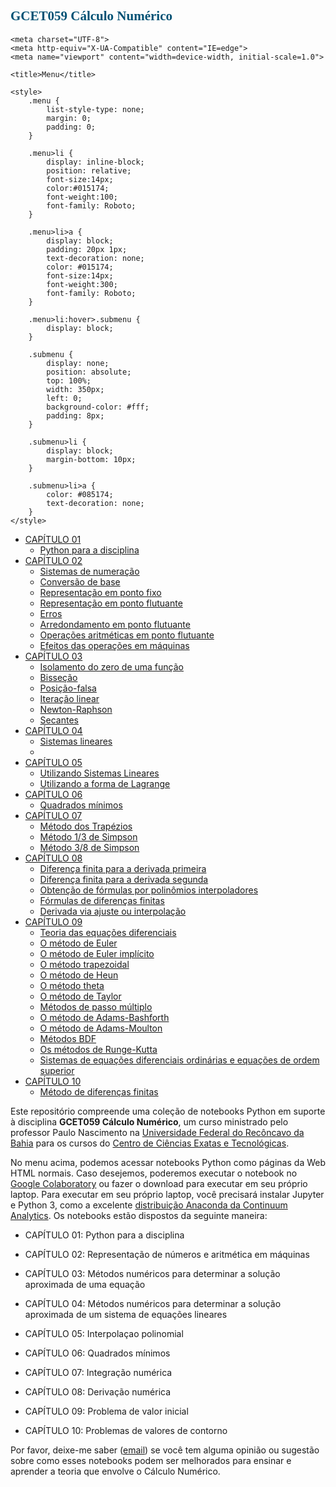<link href="https://fonts.googleapis.com/css?family=Audiowide" rel="stylesheet" />
<link href="https://fonts.googleapis.com/css?family=Roboto" rel="stylesheet" />

## <span style="color: #015174; font-family: Audiowide;">GCET059 Cálculo Numérico</span>

<html lang="en">

<head>
    
    <meta charset="UTF-8">
    <meta http-equiv="X-UA-Compatible" content="IE=edge">
    <meta name="viewport" content="width=device-width, initial-scale=1.0">
    
    <title>Menu</title>

    <style>
        .menu {
            list-style-type: none;
            margin: 0;
            padding: 0;
        }

        .menu>li {
            display: inline-block;
            position: relative;
            font-size:14px;
            color:#015174;
            font-weight:100;
            font-family: Roboto;
        }

        .menu>li>a {
            display: block;
            padding: 20px 1px;
            text-decoration: none;
            color: #015174;
            font-size:14px;
            font-weight:300;
            font-family: Roboto;
        }
        
        .menu>li:hover>.submenu {
            display: block;
        }
        
        .submenu {
            display: none;
            position: absolute;
            top: 100%;
            width: 350px;
            left: 0;
            background-color: #fff;
            padding: 8px;
        }
        
        .submenu>li {
            display: block;
            margin-bottom: 10px;
        }
        
        .submenu>li>a {
            color: #085174;
            text-decoration: none;
        }
    </style>
</head>

<body>

<nav>
<ul class="menu">
<li><a href="#">CAPÍTULO 01</a>
    <ul class="submenu">
        <li><a href="" target="_blank">Python para a disciplina</a></li>
    </ul>
</li>

<li><a href="#">CAPÍTULO 02</a>
    <ul class="submenu">
        <li><a href="https://profpaulonascimento.github.io/gcet059/" target="_blank">Sistemas de numeração</a></li>
        <li><a href="" target="_blank">Conversão de base</a></li>
        <li><a href="" target="_blank">Representação em ponto fixo</a></li>
        <li><a href="" target="_blank">Representação em ponto flutuante</a></li>
        <li><a href="" target="_blank">Erros</a></li>
        <li><a href="" target="_blank">Arredondamento em ponto flutuante</a></li>
        <li><a href="" target="_blank">Operações aritméticas em ponto flutuante</a></li>
        <li><a href="" target="_blank">Efeitos das operações em máquinas</a></li>
    </ul>
</li>
    
<li><a href="#">CAPÍTULO 03</a>
    <ul class="submenu">
        <li><a href="" target="_blank">Isolamento do zero de uma função</a></li>
        <li><a href="" target="_blank">Bisseção</a></li>
        <li><a href="" target="_blank">Posição-falsa</a></li>
        <li><a href="" target="_blank">Iteração linear</a></li>
        <li><a href="" target="_blank">Newton-Raphson</a></li>
        <li><a href="" target="_blank">Secantes</a></li>
    </ul>
</li>

<li><a href="#">CAPÍTULO 04</a>
    <ul class="submenu">
        <li><a href="" target="_blank">Sistemas lineares</a></li>
        <li><a href="" target="_blank"></a></li>
    </ul>
</li>

<li><a href="#">CAPÍTULO 05</a>
    <ul class="submenu">
        <li><a href="https://profpaulonascimento.github.io/gcet059/html/gcet059_interpolacao_sistemas.html" target="_blank">Utilizando Sistemas Lineares</a></li>
        <li><a href="https://profpaulonascimento.github.io/gcet059/html/gcet059_interpolacao_lagrange.html" target="_blank">Utilizando a forma de Lagrange</a></li>
    </ul>
</li>

<li><a href="#">CAPÍTULO 06</a>
    <ul class="submenu">
        <li><a href="https://profpaulonascimento.github.io/gcet059/html/gcet059_quadrados_minimos.html" target="_blank">Quadrados mínimos</a></li>
    </ul>
</li>

<li><a href="#">CAPÍTULO 07</a> <!--Métodos para encontrar aproximações da integral de uma função real definida em um intervalo</a>-->
    <ul class="submenu">
        <li><a href="https://profpaulonascimento.github.io/gcet059/html/gcet059_integracao_trapezios.html" target="_blank">Método dos Trapézios</a></li>
        <li><a href="https://profpaulonascimento.github.io/gcet059/html/gcet059_integracao_13simpson.html" target="_blank">Método 1/3 de Simpson</a></li>
        <li><a href="https://profpaulonascimento.github.io/gcet059/html/gcet059_integracao_38simpson.html" target="_blank">Método 3/8 de Simpson</a></li>    
    </ul>
</li>

<li><a href="#">CAPÍTULO 08</a>
    <ul class="submenu">
        <li><a href="" target="_blank">Diferença finita para a derivada primeira</a></li>
        <li><a href="" target="_blank">Diferença finita para a derivada segunda</a></li>
        <li><a href="" target="_blank">Obtenção de fórmulas por polinômios interpoladores</a></li>
        <li><a href="" target="_blank">Fórmulas de diferenças finitas</a></li>
        <li><a href="" target="_blank">Derivada via ajuste ou interpolação</a></li>
    </ul>
</li>

<li><a href="#">CAPÍTULO 09</a>
    <ul class="submenu">
        <li><a href="" target="_blank">Teoria das equações diferenciais</a></li>
        <li><a href="" target="_blank">O método de Euler</a></li>
        <li><a href="" target="_blank">O método de Euler implícito</a></li>
        <li><a href="" target="_blank">O método trapezoidal</a></li>
        <li><a href="" target="_blank">O método de Heun</a></li>
        <li><a href="" target="_blank">O método theta</a></li>
        <li><a href="" target="_blank">O método de Taylor</a></li>
        <li><a href="" target="_blank">Métodos de passo múltiplo</a></li>
        <li><a href="" target="_blank">O método de Adams-Bashforth</a></li>
        <li><a href="" target="_blank">O método de Adams-Moulton</a></li>
        <li><a href="" target="_blank">Métodos BDF</a></li>
        <li><a href="" target="_blank">Os métodos de Runge-Kutta</a></li>
        <li><a href="" target="_blank">Sistemas de equações diferenciais ordinárias e equações de ordem superior</a></li>
    </ul>
</li>
 
 <li><a href="#">CAPÍTULO 10</a>
    <ul class="submenu">
        <li><a href="" target="_blank">Método de diferenças finitas</a></li>
    </ul>
</li>
    
</ul>
</nav>
</body>
</html>


Este repositório compreende uma coleção de notebooks Python em suporte à disciplina **GCET059 Cálculo Numérico**, um curso ministrado pelo professor Paulo Nascimento na [Universidade Federal do Recôncavo da Bahia](https://ufrb.edu.br) para os cursos do [Centro de Ciências Exatas e Tecnológicas](https://ufrb.edu.br/cetec/). <!-- Observe que há um site complementar [**CBE 32338 Process Control Laboratory**](https://jckantor.github.io/CBE32338/) com notebooks adicionais demonstrando a implementação prática desses conceitos usando o Temperature Control Laboratory.-->

No menu acima, podemos acessar notebooks Python como páginas da Web HTML normais. Caso desejemos, poderemos executar o notebook no [Google Colaboratory](https://colab.research.google.com) ou fazer o download para executar em seu próprio laptop. Para executar em seu próprio laptop, você precisará instalar Jupyter e Python 3, como a excelente [distribuição Anaconda da Continuum Analytics](https://www.continuum.io/downloads). Os notebooks estão dispostos da seguinte maneira:


* CAPÍTULO 01: Python para a disciplina
    
* CAPÍTULO 02: Representação de números e aritmética em máquinas
    
* CAPÍTULO 03: Métodos numéricos para determinar a solução aproximada de uma equação
    
* CAPÍTULO 04: Métodos numéricos para determinar a solução aproximada de um sistema de equações lineares
    
* CAPÍTULO 05: Interpolaçao polinomial
    
* CAPÍTULO 06: Quadrados mínimos
    
* CAPÍTULO 07: Integração numérica
    
* CAPÍTULO 08: Derivação numérica
    
* CAPÍTULO 09: Problema de valor inicial
    
* CAPÍTULO 10: Problemas de valores de contorno

Por favor, deixe-me saber ([email](mailto:nascimento.p@ufrb.edu.br)) se você tem alguma opinião ou sugestão sobre como esses notebooks podem ser melhorados para ensinar e aprender a teoria que envolve o Cálculo Numérico.
